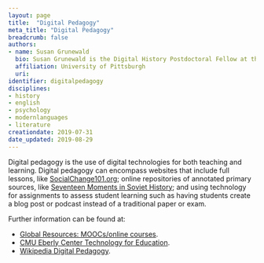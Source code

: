 ```yaml
---
layout: page
title:  "Digital Pedagogy"
meta_title: "Digital Pedagogy"
breadcrumb: false
authors:
- name: Susan Grunewald
  bio: Susan Grunewald is the Digital History Postdoctoral Fellow at the University of Pittsburgh’s World History Center. She received her PhD from Carnegie Mellon University, where she was a two-time A.W. Mellon Fellow in Digital Humanities. Her research focuses on Soviet history, particularly German prisoners of war in the USSR during and after the Second World War.
  affiliation: University of Pittsburgh
  uri:
identifier: digitalpedagogy
disciplines:
- history
- english
- psychology
- modernlanguages
- literature
creationdate: 2019-07-31
date_updated: 2019-08-29
---
```


Digital pedagogy is the use of digital technologies for both teaching and learning. Digital pedagogy can encompass websites that include full lessons, like [SocialChange101.org](http://socialchange101.org/); online repositories of annotated primary sources, like [Seventeen Moments in Soviet History](http://soviethistory.msu.edu/); and using technology for assignments to assess student learning such as having students create a blog post or podcast instead of a traditional paper or exam.

Further information can be found at:
-  [Global Resources: MOOCs/online courses](/_GlobalResources/MOOCs).
-  [CMU Eberly Center Technology for Education](https://www.cmu.edu/teaching/technology/index.html).
-  [Wikipedia Digital Pedagogy](https://en.wikipedia.org/wiki/Digital_pedagogy).
